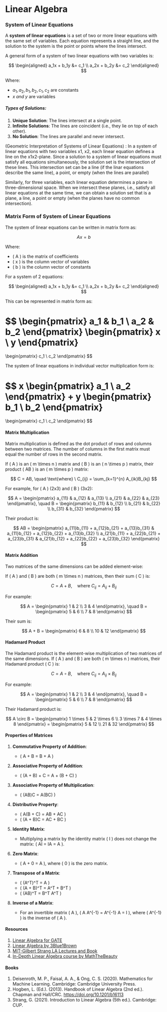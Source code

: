 # Linear Algebra

### System of Linear Equations

A **system of linear equations** is a set of two or more linear equations with the same set of variables. Each equation represents a straight line, and the solution to the system is the point or points where the lines intersect.

A general form of a system of two linear equations with two variables is:

$$
\begin{aligned}
a_1x + b_1y &= c_1 \\
a_2x + b_2y &= c_2
\end{aligned}
$$

Where:
- $a_1, a_2, b_1, b_2, c_1, c_2$ are constants
- $x \; and \; y$ are variables

##### Types of Solutions:
1. **Unique Solution**: The lines intersect at a single point.
2. **Infinite Solutions**: The lines are coincident (i.e., they lie on top of each other).
3. **No Solution**: The lines are parallel and never intersect.

(Geometric Interpretation of Systems of Linear Equations) :  In a system of linear equations with two variables x1, x2, each linear equation defines a line on the x1x2-plane. Since a solution to a system of linear equations must satisfy all equations simultaneously, the solution set is the intersection of these lines. This intersection set can be a line (if the linar equations describe the same line), a point, or empty (when the lines are parallel)

Similarly, for three variables, each linear equation determines a plane in three-dimensional space. When we intersect these planes, i.e., satisfy all linear equations at the same time, we can obtain a solution set that is a plane, a line, a point or empty (when the planes have no common intersection).

### Matrix Form of System of Linear Equations

The system of linear equations can be written in matrix form as:

$$
Ax = b
$$

Where:
- \( A \) is the matrix of coefficients
- \( x \) is the column vector of variables
- \( b \) is the column vector of constants

For a system of 2 equations:

$$
\begin{aligned}
a_1x + b_1y &= c_1 \\
a_2x + b_2y &= c_2
\end{aligned}
$$

This can be represented in matrix form as:

$$
\begin{pmatrix}
a_1 & b_1 \\
a_2 & b_2
\end{pmatrix}
\begin{pmatrix}
x \\
y
\end{pmatrix}
=
\begin{pmatrix}
c_1 \\
c_2
\end{pmatrix}
$$


The system of linear equations in individual vector multiplication form is:

$$
x
\begin{pmatrix}
a_1 \\
a_2
\end{pmatrix}
+
y \begin{pmatrix}
b_1 \\
b_2
\end{pmatrix}
=
\begin{pmatrix}
c_1 \\
c_2
\end{pmatrix}
$$


#### Matrix Multiplication

Matrix multiplication is defined as the dot product of rows and columns between two matrices. The number of columns in the first matrix must equal the number of rows in the second matrix.

If \( A \) is an \( m \times n \) matrix and \( B \) is an \( n \times p \) matrix, their product \( AB \) is an \( m \times p \) matrix:

$$
C = AB, \quad \text{where} \ C_{ij} = \sum_{k=1}^{n} A_{ik}B_{kj}
$$

For example, for \( A \) (2x3) and \( B \) (3x2):

$$
A = \begin{pmatrix} 
a_{11} & a_{12} & a_{13} \\
a_{21} & a_{22} & a_{23}
\end{pmatrix}, \quad
B = \begin{pmatrix} 
b_{11} & b_{12} \\
b_{21} & b_{22} \\
b_{31} & b_{32}
\end{pmatrix}
$$

Their product is:

$$
AB = \begin{pmatrix} 
a_{11}b_{11} + a_{12}b_{21} + a_{13}b_{31} & a_{11}b_{12} + a_{12}b_{22} + a_{13}b_{32} \\
a_{21}b_{11} + a_{22}b_{21} + a_{23}b_{31} & a_{21}b_{12} + a_{22}b_{22} + a_{23}b_{32}
\end{pmatrix}
$$

#### Matrix Addition

Two matrices of the same dimensions can be added element-wise:

If \( A \) and \( B \) are both \( m \times n \) matrices, then their sum \( C \) is:

$$
C = A + B, \quad \text{where} \ C_{ij} = A_{ij} + B_{ij}
$$

For example:

$$
A = \begin{pmatrix} 
1 & 2 \\
3 & 4
\end{pmatrix}, \quad
B = \begin{pmatrix} 
5 & 6 \\
7 & 8
\end{pmatrix}
$$

Their sum is:

$$
A + B = \begin{pmatrix} 
6 & 8 \\
10 & 12
\end{pmatrix}
$$

#### Hadamard Product

The Hadamard product is the element-wise multiplication of two matrices of the same dimensions. If \( A \) and \( B \) are both \( m \times n \) matrices, their Hadamard product \( C \) is:

$$
C = A \circ B, \quad \text{where} \ C_{ij} = A_{ij} \times B_{ij}
$$

For example:

$$
A = \begin{pmatrix} 
1 & 2 \\
3 & 4
\end{pmatrix}, \quad
B = \begin{pmatrix} 
5 & 6 \\
7 & 8
\end{pmatrix}
$$

Their Hadamard product is:

$$
A \circ B = \begin{pmatrix} 
1 \times 5 & 2 \times 6 \\
3 \times 7 & 4 \times 8
\end{pmatrix}
= \begin{pmatrix} 
5 & 12 \\
21 & 32
\end{pmatrix}
$$

#### Properties of Matrices

1. **Commutative Property of Addition**:
   - \( A + B = B + A \)

2. **Associative Property of Addition**:
   - \( (A + B) + C = A + (B + C) \)

3. **Associative Property of Multiplication**:
   - \( (AB)C = A(BC) \)

4. **Distributive Property**:
   - \( A(B + C) = AB + AC \)
   - \( (A + B)C = AC + BC \)

5. **Identity Matrix**:
   - Multiplying a matrix by the identity matrix \( I \) does not change the matrix: \( AI = IA = A \).

6. **Zero Matrix**:
   - \( A + 0 = A \), where \( 0 \) is the zero matrix.

7. **Transpose of a Matrix**:
   - \( (A^T)^T = A \)
   - \( (A + B)^T = A^T + B^T \)
   - \( (AB)^T = B^T A^T \)

8. **Inverse of a Matrix**:
   - For an invertible matrix \( A \), \( A A^{-1} = A^{-1} A = I \), where \( A^{-1} \) is the inverse of \( A \).


#### Resources
1. [Linear Algebra for GATE](https://www.youtube.com/playlist?list=PLgjejdknTfWP9cYIHjxBRRdtGcUBLmCQC)
2. [Linear Algebra by 3Blue1Brown](https://www.3blue1brown.com/topics/linear-algebra)
3. [MIT-Gilbert Strang LA Lectures and Book](https://math.mit.edu/~gs/linearalgebra/ila6/indexila6.html)
4. [In-Depth Linear Algebra course by MathTheBeauty](https://www.youtube.com/playlist?list=PLlXfTHzgMRUKXD88IdzS14F4NxAZudSmv)

#### Books
1. Deisenroth, M. P., Faisal, A. A., &#38; Ong, C. S. (2020). Mathematics for Machine Learning. Cambridge: Cambridge University Press.
2. Hogben, L. (Ed.). (2013). Handbook of Linear Algebra (2nd ed.). Chapman and Hall/CRC. https://doi.org/10.1201/b16113
3. Strang, G. (2021). Introduction to Linear Algebra (5th ed.). Cambridge: CUP.
